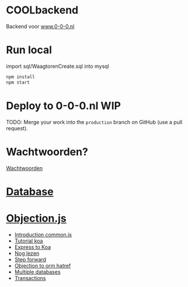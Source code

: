 # COOLbackend

Backend voor www.0-0-0.nl

# Run local

import sql/WaagtorenCreate.sql into mysql

```sh
npm install
npm start
```

# Deploy to 0-0-0.nl WIP

TODO: Merge your work into the `production` branch on GitHub (use a pull request).

# Wachtwoorden?
[Wachtwoorden](https://www.smashingmagazine.com/2020/03/creating-secure-password-flows-nodejs-mysql/)


# [Database](doc/database.md)

# [Objection.js](https://vincit.github.io/objection.js) 

- [Introduction common.js](https://eng.wealthfront.com/2015/06/16/an-introduction-to-commonjs/)
- [Tutorial koa](https://www.tutorialspoint.com/koajs/index.htm)
- [Express to Koa](https://stackoverflow.com/questions/45632214/expressjs-to-koajs-routing-and-templates)
- [Nog lezen](https://dev.to/ekafyi/tribute-to-swissted-part-i-setting-up-a-node-js-web-app-with-koa-and-nunjucks-ph4)
- [Step forward](https://medium.com/velotio-perspectives/a-step-towards-simplified-querying-in-nodejs-8bfd9bb4097f)
- [Objection to orm hatref](https://www.jakso.me/blog/objection-to-orm-hatred)
- [Multiple databases](https://blog.eperedo.com/2019/12/28/multiple-database-connection-objection-js-knex/)
- [Transactions](https://blog.eperedo.com/2020/01/11/objection-js-transactions/)